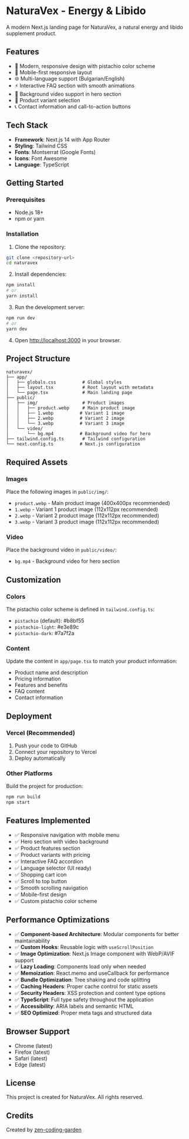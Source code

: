 # NaturaVex - Energy & Libido

A modern Next.js landing page for NaturaVex, a natural energy and libido supplement product.

## Features

- 🎨 Modern, responsive design with pistachio color scheme
- 📱 Mobile-first responsive layout
- 🌐 Multi-language support (Bulgarian/English)
- ⚡ Interactive FAQ section with smooth animations
- 🎥 Background video support in hero section
- 🛒 Product variant selection
- 📞 Contact information and call-to-action buttons

## Tech Stack

- **Framework**: Next.js 14 with App Router
- **Styling**: Tailwind CSS
- **Fonts**: Montserrat (Google Fonts)
- **Icons**: Font Awesome
- **Language**: TypeScript

## Getting Started

### Prerequisites

- Node.js 18+ 
- npm or yarn

### Installation

1. Clone the repository:
```bash
git clone <repository-url>
cd naturavex
```

2. Install dependencies:
```bash
npm install
# or
yarn install
```

3. Run the development server:
```bash
npm run dev
# or
yarn dev
```

4. Open [http://localhost:3000](http://localhost:3000) in your browser.

## Project Structure

```
naturavex/
├── app/
│   ├── globals.css          # Global styles
│   ├── layout.tsx           # Root layout with metadata
│   └── page.tsx             # Main landing page
├── public/
│   ├── img/                 # Product images
│   │   ├── product.webp     # Main product image
│   │   ├── 1.webp          # Variant 1 image
│   │   ├── 2.webp          # Variant 2 image
│   │   └── 3.webp          # Variant 3 image
│   └── video/
│       └── bg.mp4          # Background video for hero
├── tailwind.config.ts       # Tailwind configuration
└── next.config.ts          # Next.js configuration
```

## Required Assets

### Images
Place the following images in `public/img/`:
- `product.webp` - Main product image (400x400px recommended)
- `1.webp` - Variant 1 product image (112x112px recommended)
- `2.webp` - Variant 2 product image (112x112px recommended)
- `3.webp` - Variant 3 product image (112x112px recommended)

### Video
Place the background video in `public/video/`:
- `bg.mp4` - Background video for hero section

## Customization

### Colors
The pistachio color scheme is defined in `tailwind.config.ts`:
- `pistachio` (default): #b8bf55
- `pistachio-light`: #e3e89c
- `pistachio-dark`: #7a7f2a

### Content
Update the content in `app/page.tsx` to match your product information:
- Product name and description
- Pricing information
- Features and benefits
- FAQ content
- Contact information

## Deployment

### Vercel (Recommended)
1. Push your code to GitHub
2. Connect your repository to Vercel
3. Deploy automatically

### Other Platforms
Build the project for production:
```bash
npm run build
npm start
```

## Features Implemented

- ✅ Responsive navigation with mobile menu
- ✅ Hero section with video background
- ✅ Product features section
- ✅ Product variants with pricing
- ✅ Interactive FAQ accordion
- ✅ Language selector (UI ready)
- ✅ Shopping cart icon
- ✅ Scroll to top button
- ✅ Smooth scrolling navigation
- ✅ Mobile-first design
- ✅ Custom pistachio color scheme

## Performance Optimizations

- ✅ **Component-based Architecture**: Modular components for better maintainability
- ✅ **Custom Hooks**: Reusable logic with `useScrollPosition`
- ✅ **Image Optimization**: Next.js Image component with WebP/AVIF support
- ✅ **Lazy Loading**: Components load only when needed
- ✅ **Memoization**: React.memo and useCallback for performance
- ✅ **Bundle Optimization**: Tree shaking and code splitting
- ✅ **Caching Headers**: Proper cache control for static assets
- ✅ **Security Headers**: XSS protection and content type options
- ✅ **TypeScript**: Full type safety throughout the application
- ✅ **Accessibility**: ARIA labels and semantic HTML
- ✅ **SEO Optimized**: Proper meta tags and structured data

## Browser Support

- Chrome (latest)
- Firefox (latest)
- Safari (latest)
- Edge (latest)

## License

This project is created for NaturaVex. All rights reserved.

## Credits

Created by [zen-coding-garden](https://zencodinggarden.me)
